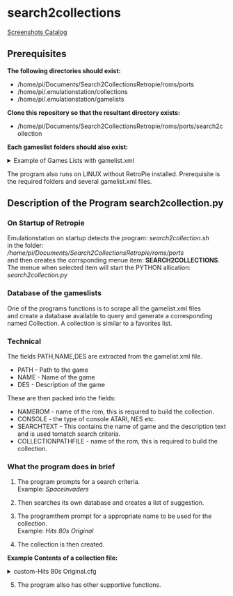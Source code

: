 

# search2collections  


[Screenshots Catalog](SCREENSHOTS.md)


## Prerequisites

**The following directories should exist:**

- /home/pi/Documents/Search2CollectionsRetropie/roms/ports
- /home/pi/.emulationstation/collections
- /home/pi/.emulationstation/gamelists

**Clone this repository so that the resultant directory exists:**

- /home/pi/Documents/Search2CollectionsRetropie/roms/ports/search2collection

**Each gameslist folders should also exist:**

<details>
<summary>Example of Games Lists with gamelist.xml</summary>

- /home/pi/.emulationstation/gameslists/amiga/gamelist.xml
- /home/pi/.emulationstation/gameslists/amstradcpc/gamelist.xml
- /home/pi/.emulationstation/gameslists/arcade/gamelist.xml
- /home/pi/.emulationstation/gameslists/atari2600/gamelist.xml
- /home/pi/.emulationstation/gameslists/atari5200/gamelist.xml
- /home/pi/.emulationstation/gameslists/atari7800/gamelist.xml
- /home/pi/.emulationstation/gameslists/c64/gamelist.xml
- /home/pi/.emulationstation/gameslists/coleco/gamelist.xml
- /home/pi/.emulationstation/gameslists/fba/gamelist.xml
- /home/pi/.emulationstation/gameslists/gamegear/gamelist.xml
- /home/pi/.emulationstation/gameslists/gba/gamelist.xml
- /home/pi/.emulationstation/gameslists/gbc/gamelist.xml
- /home/pi/.emulationstation/gameslists/intellivision/gamelist.xml
- /home/pi/.emulationstation/gameslists/mame/gamelist.xml
- /home/pi/.emulationstation/gameslists/mame-libretro/gamelist.xml
- /home/pi/.emulationstation/gameslists/mame-mame4all/gamelist.xml
- /home/pi/.emulationstation/gameslists/mastersystem/gamelist.xml
- /home/pi/.emulationstation/gameslists/megadrive/gamelist.xml
- /home/pi/.emulationstation/gameslists/msx/gamelist.xml
- /home/pi/.emulationstation/gameslists/n64/gamelist.xml
- /home/pi/.emulationstation/gameslists/nds/gamelist.xml
- /home/pi/.emulationstation/gameslists/neogeo/gamelist.xml
- /home/pi/.emulationstation/gameslists/nes/gamelist.xml
- /home/pi/.emulationstation/gameslists/pcengine/gamelist.xml
- /home/pi/.emulationstation/gameslists/ports/gamelist.xml
- /home/pi/.emulationstation/gameslists/ps2/gamelist.xml
- /home/pi/.emulationstation/gameslists/psp/gamelist.xml
- /home/pi/.emulationstation/gameslists/psx/gamelist.xml
- /home/pi/.emulationstation/gameslists/retropie/gamelist.xml
- /home/pi/.emulationstation/gameslists/sega32x/gamelist.xml
- /home/pi/.emulationstation/gameslists/sg-1000/gamelist.xml
- /home/pi/.emulationstation/gameslists/snes/gamelist.xml
- /home/pi/.emulationstation/gameslists/zxspectrum/gamelist.xml


</details>

The program also runs on LINUX without RetroPie installed.
Prerequisite is the required folders and several gamelist.xml files.


## Description of the Program  search2collection.py

### On Startup of Retropie
Emulationstation on startup detects the program:
*search2collection.sh* <BR>
in the folder: <BR>
*/home/pi/Documents/Search2CollectionsRetropie/roms/ports* <BR>
and then creates the corrsponding menue item: **SEARCH2COLLECTIONS**.<BR>
The menue when selected  item will start the PYTHON allication: 
*search2collection.py*


### Database of the gameslists
One of the programs functions is to scrape all the gamelist.xml files <BR>
and create a database available to query and generate a corresponding named Collection.
A collection is similar to a favorites list. <BR>

### Technical

The fields PATH,NAME,DES  are extracted from the gamelist.xml  file.

- PATH - Path to the game
- NAME - Name of the game
- DES - Description of the game

These are then packed into the fields:

- NAMEROM - name of the rom, this is required to build the collection.
- CONSOLE - the type of console ATARI, NES etc.
- SEARCHTEXT - This contains the name of game and the description text 
 and is used tomatch search criteria.
- COLLECTIONPATHFILE - name of the rom, this is required to build the collection.

### What the program does in brief

1. The program prompts for a search criteria.<BR>
Example: *Spaceinvaders*

2. Then searches its own database and creates a list of suggestion.

3. The programthem prompt for a appropriate name to be used for the collection.<BR>
Example: *Hits 80s Original*

4. The collection is then created.

**Example Contents of a collection file:** 
<details>
<summary>custom-Hits 80s Original.cfg</summary>
/home/pi/RetroPie/roms/megadrive/Space Invaders 90 (J) [x].zip
/home/pi/RetroPie/roms/sg-1000/Space Invaders (SG-1000).zip
/home/pi/RetroPie/roms/nes/Spaceinvaders.zip
/home/pi/RetroPie/roms/atari2600/Q-bert.bin
/home/pi/RetroPie/roms/atari2600/ElevatorAction.bin
</details>

5. The program allso has other supportive functions.


